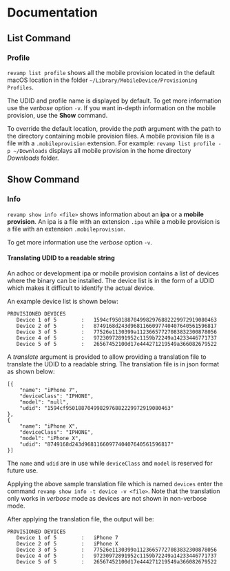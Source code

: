 # Documentation

## List Command

### Profile
`revamp list profile` shows all the mobile provision located in the default macOS location in the folder `~/Library/MobileDevice/Provisioning Profiles`.

The UDID and profile name is displayed by default. To get more information use the _verbose_ option `-v`.
If you want in-depth information on the mobile provision, use the **Show** command.

To override the default location, provide the _path_ argument with the path to the directory containing mobile provision files. A mobile provision file is a file with a `.mobileprovision` extension. For example: `revamp list profile -p ~/Downloads` displays all mobile provision in the home directory _Downloads_ folder.

## Show Command

### Info
`revamp show info <file>` shows information about an **ipa** or a **mobile provision**. An ipa is a file with an extension `.ipa` while a mobile provision is a file with an extension `.mobileprovision`.

To get more information use the _verbose_ option `-v`.

#### Translating UDID to a readable string
An adhoc or development ipa or mobile provision contains a list of devices where the binary can be installed. The device list is in the form of a UDID which makes it difficult to identify the actual device. 

An example device list is shown below:
```
PROVISIONED DEVICES
   Device 1 of 5        :   1594cf9501887049982976882229972919080463
   Device 2 of 5        :   8749168d243d9681166097740407640561596817
   Device 3 of 5        :   77526e1130399a11236657727083832300878056
   Device 4 of 5        :   97230972891952c1159b72249a14233446771737
   Device 5 of 5        :   26567452100d17e444271219549a366082679522
```

A _translate_ argument is provided to allow providing a translation file to translate the UDID to a readable string.
The translation file is in json format as shown below:

```
[{
    "name": "iPhone 7",
    "deviceClass": "IPHONE",
    "model": "null",
    "udid": "1594cf9501887049982976882229972919080463"
},
{
    "name": "iPhone X",
    "deviceClass": "IPHONE",
    "model": "iPhone X",
    "udid": "8749168d243d9681166097740407640561596817"
}]
```

The `name` and `udid` are in use while `deviceClass` and `model` is reserved for future use.

Applying the above sample translation file which is named `devices` enter the command `revamp show info -t device -v <file>`. Note that the translation only works in _verbose_ mode as devices are not shown in non-verbose mode.

After applying the translation file, the output will be:
```
PROVISIONED DEVICES
   Device 1 of 5        :   iPhone 7
   Device 2 of 5        :   iPhone X
   Device 3 of 5        :   77526e1130399a11236657727083832300878056
   Device 4 of 5        :   97230972891952c1159b72249a14233446771737
   Device 5 of 5        :   26567452100d17e444271219549a366082679522
```